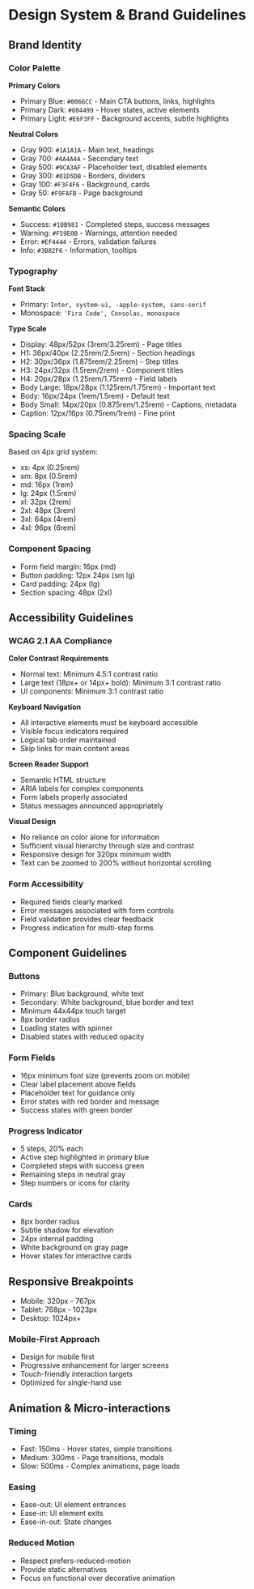 # Design System & Brand Guidelines

## Brand Identity

### Color Palette

**Primary Colors**
- Primary Blue: `#0066CC` - Main CTA buttons, links, highlights
- Primary Dark: `#004499` - Hover states, active elements
- Primary Light: `#E6F3FF` - Background accents, subtle highlights

**Neutral Colors**
- Gray 900: `#1A1A1A` - Main text, headings
- Gray 700: `#4A4A4A` - Secondary text
- Gray 500: `#9CA3AF` - Placeholder text, disabled elements
- Gray 300: `#D1D5DB` - Borders, dividers
- Gray 100: `#F3F4F6` - Background, cards
- Gray 50: `#F9FAFB` - Page background

**Semantic Colors**
- Success: `#10B981` - Completed steps, success messages
- Warning: `#F59E0B` - Warnings, attention needed
- Error: `#EF4444` - Errors, validation failures
- Info: `#3B82F6` - Information, tooltips

### Typography

**Font Stack**
- Primary: `Inter, system-ui, -apple-system, sans-serif`
- Monospace: `'Fira Code', Consolas, monospace`

**Type Scale**
- Display: 48px/52px (3rem/3.25rem) - Page titles
- H1: 36px/40px (2.25rem/2.5rem) - Section headings
- H2: 30px/36px (1.875rem/2.25rem) - Step titles
- H3: 24px/32px (1.5rem/2rem) - Component titles
- H4: 20px/28px (1.25rem/1.75rem) - Field labels
- Body Large: 18px/28px (1.125rem/1.75rem) - Important text
- Body: 16px/24px (1rem/1.5rem) - Default text
- Body Small: 14px/20px (0.875rem/1.25rem) - Captions, metadata
- Caption: 12px/16px (0.75rem/1rem) - Fine print

### Spacing Scale

Based on 4px grid system:
- xs: 4px (0.25rem)
- sm: 8px (0.5rem)
- md: 16px (1rem)
- lg: 24px (1.5rem)
- xl: 32px (2rem)
- 2xl: 48px (3rem)
- 3xl: 64px (4rem)
- 4xl: 96px (6rem)

### Component Spacing
- Form field margin: 16px (md)
- Button padding: 12px 24px (sm lg)
- Card padding: 24px (lg)
- Section spacing: 48px (2xl)

## Accessibility Guidelines

### WCAG 2.1 AA Compliance

**Color Contrast Requirements**
- Normal text: Minimum 4.5:1 contrast ratio
- Large text (18px+ or 14px+ bold): Minimum 3:1 contrast ratio
- UI components: Minimum 3:1 contrast ratio

**Keyboard Navigation**
- All interactive elements must be keyboard accessible
- Visible focus indicators required
- Logical tab order maintained
- Skip links for main content areas

**Screen Reader Support**
- Semantic HTML structure
- ARIA labels for complex components
- Form labels properly associated
- Status messages announced appropriately

**Visual Design**
- No reliance on color alone for information
- Sufficient visual hierarchy through size and contrast
- Responsive design for 320px minimum width
- Text can be zoomed to 200% without horizontal scrolling

### Form Accessibility
- Required fields clearly marked
- Error messages associated with form controls
- Field validation provides clear feedback
- Progress indication for multi-step forms

## Component Guidelines

### Buttons
- Primary: Blue background, white text
- Secondary: White background, blue border and text
- Minimum 44x44px touch target
- 8px border radius
- Loading states with spinner
- Disabled states with reduced opacity

### Form Fields
- 16px minimum font size (prevents zoom on mobile)
- Clear label placement above fields
- Placeholder text for guidance only
- Error states with red border and message
- Success states with green border

### Progress Indicator
- 5 steps, 20% each
- Active step highlighted in primary blue
- Completed steps with success green
- Remaining steps in neutral gray
- Step numbers or icons for clarity

### Cards
- 8px border radius
- Subtle shadow for elevation
- 24px internal padding
- White background on gray page
- Hover states for interactive cards

## Responsive Breakpoints

- Mobile: 320px - 767px
- Tablet: 768px - 1023px  
- Desktop: 1024px+

### Mobile-First Approach
- Design for mobile first
- Progressive enhancement for larger screens
- Touch-friendly interaction targets
- Optimized for single-hand use

## Animation & Micro-interactions

### Timing
- Fast: 150ms - Hover states, simple transitions
- Medium: 300ms - Page transitions, modals
- Slow: 500ms - Complex animations, page loads

### Easing
- Ease-out: UI element entrances
- Ease-in: UI element exits
- Ease-in-out: State changes

### Reduced Motion
- Respect prefers-reduced-motion
- Provide static alternatives
- Focus on functional over decorative animation
